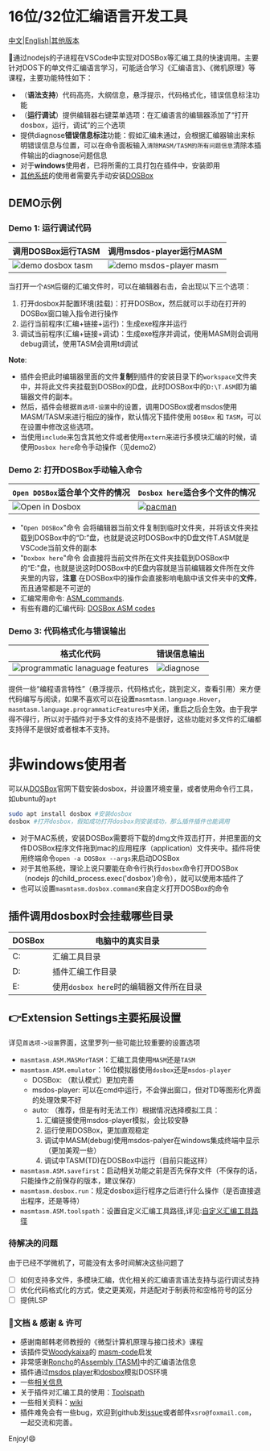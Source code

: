 # 16位/32位汇编语言开发工具

[中文](README.md)|[English](../../README.md)|[其他版本](https://github.com/xsro/masm-tasm/releases)

:raising_hand:通过nodejs的子进程在VSCode中实现对DOSBox等汇编工具的快速调用。主要针对DOS下的单文件汇编语言学习，可能适合学习《汇编语言》、《微机原理》等课程，主要功能特性如下：

- （**语法支持**）代码高亮，大纲信息，悬浮提示，代码格式化，错误信息标注功能
- （**运行调试**）提供编辑器右键菜单选项：在汇编语言的编辑器添加了“打开dosbox，运行，调试”的三个选项
-  提供diagnose**错误信息标注**功能：假如汇编未通过，会根据汇编器输出来标明错误信息与位置，可以在命令面板输入`清除MASM/TASM的所有问题信息`清除本插件输出的diagnose问题信息
- 对于**windows**使用者，已将所需的工具打包在插件中，安装即用
- [其他系统](#非windows使用者)的使用者需要先手动安装[DOSBox](https://www.dosbox.com)

## DEMO示例

### Demo 1: 运行调试代码

| 调用DOSBox运行TASM                                      | 调用msdos-player运行MASM                                     |
| ------------------------------------------------------- | ------------------------------------------------------------ |
| ![demo dosbox tasm](../../pics/demo_dosbox_tasm_zh.gif) | ![demo msdos-player masm](../../pics/demo_msdos_masm_zh.gif) |

当打开一个`ASM`后缀的汇编文件时，可以在编辑器右击，会出现以下三个选项：

1. 打开dosbox并配置环境(挂载)：打开DOSBox，然后就可以手动在打开的DOSBox窗口输入指令进行操作
2. 运行当前程序(汇编+链接+运行)：生成exe程序并运行
3. 调试当前程序(汇编+链接+调试)：生成exe程序并调试，使用MASM则会调用debug调试，使用TASM会调用td调试

**Note**: 

- 插件会把此时编辑器里面的文件**复制**到插件的安装目录下的`workspace`文件夹中，并将此文件夹挂载到DOSBox的D盘，此时DOSBox中的`D:\T.ASM`即为编辑器文件的副本。
- 然后，插件会根据`首选项-设置`中的设置，调用DOSBox或者msdos使用MASM/TASM来进行相应的操作，默认情况下插件使用 `DOSBox` 和 `TASM`，可以在设置中修改这些选项。
- 当使用`include`来包含其他文件或者使用`extern`来进行多模块汇编的时候，请使用`Dosbox here`命令手动操作（见demo2）

### Demo 2: 打开DOSBox手动输入命令

| `Open DOSBox`适合单个文件的情况              | `Dosbox here`适合多个文件的情况                                                        |
| -------------------------------------------- | -------------------------------------------------------------------------------------- |
| ![Open in Dosbox](../../pics/opendosbox.gif) | [![pacman](../../pics/demo_pacman.gif)](https://github.com/dpisdaniel/assembly-pacman) |

- "`Open DOSBox`"命令 会将编辑器当前文件复制到临时文件夹，并将该文件夹挂载到DOSBox中的“D:”盘，也就是说这时DOSBox中的D盘文件T.ASM就是VSCode当前文件的副本
- "`Doxbox here`"命令 会直接将当前文件所在文件夹挂载到DOSBox中的“E:"盘，也就是说这时DOSBox中的E盘内容就是当前编辑器文件所在文件夹里的内容，**注意** 在DOSBox中的操作会直接影响电脑中该文件夹中的**文件**，而且通常都是不可逆的
- 汇编常用命令: [ASM_commands](https://github.com/xsro/masm-tasm/wiki/ASM_commands).
- 有些有趣的汇编代码: [DOSBox ASM codes](https://github.com/xsro/masm-tasm/wiki/dosbox)

### Demo 3: 代码格式化与错误输出

| 格式化代码                                                        | 错误信息输出                                      |
| ----------------------------------------------------------------- | ------------------------------------------------- |
| ![programmatic lanaguage features](../../pics/demo_PLFeature.gif) | ![diagnose](../../pics/demo_diagnose_tasm_zh.gif) |

提供一些“编程语言特性”（悬浮提示，代码格式化，跳到定义，查看引用）来方便代码编写与阅读，如果不喜欢可以在设置`masmtasm.language.Hover`，`masmtasm.language.programmaticFeatures`中关闭，重启之后会生效。由于我学得不得行，所以对于插件对于多文件的支持不是很好，这些功能对多文件的汇编都支持得不是很好或者根本不支持。

# 非windows使用者

可以从[DOSBox](https://www.dosbox.com)官网下载安装dosbox，并设置环境变量，或者使用命令行工具，如ubuntu的`apt`

```bash
sudo apt install dosbox #安装dosbox
dosbox #打开dosbox，假如成功打开dosbox则安装成功，那么插件插件也能调用
```

- 对于MAC系统，安装DOSBox需要将下载的dmg文件双击打开，并把里面的文件DOSBox程序文件拖到mac的应用程序（application）文件夹中。插件将使用终端命令`open -a DOSBox --args`来启动DOSBox
- 对于其他系统，理论上说只要能在命令行执行`dosbox`命令打开DOSBox（nodejs 的child_process.exec('dosbox')命令），就可以使用本插件了
- 也可以设置`masmtasm.dosbox.command`来自定义打开DOSBox的命令

## 插件调用dosbox时会挂载哪些目录

| DOSBox | 电脑中的真实目录                        |
| ------ | --------------------------------------- |
| C:     | 汇编工具目录                            |
| D:     | 插件汇编工作目录                        |
| E:     | 使用`dosbox here`时的编辑器文件所在目录 |

## :point_right:Extension Settings主要拓展设置

详见`首选项->设置`界面，这里罗列一些可能比较重要的设置选项

- `masmtasm.ASM.MASMorTASM`：汇编工具使用`MASM`还是`TASM`
- `masmtasm.ASM.emulator`：16位模拟器使用`dosbox`还是`msdos-player`
  - DOSBox: （默认模式）更加完善
  - msdos-player: 可以在cmd中运行，不会弹出窗口，但对TD等图形化界面的处理效果不好
  - auto: （推荐，但是有时无法工作）根据情况选择模拟工具：
    1. 汇编链接使用msdos-player模拟，会比较安静
    2. 运行使用DOSBox，更加直观稳定
    3. 调试中MASM(debug)使用msdos-palyer在windows集成终端中显示（更加美观一些）
    4. 调试中TASM(TD)在DOSBox中运行（目前只能这样）
- `masmtasm.ASM.savefirst`：启动相关功能之前是否先保存文件（不保存的话，只能操作之前保存的版本，建议保存）
- `masmtasm.dosbox.run`：规定dosbox运行程序之后进行什么操作（是否直接退出程序，还是等待）
- `masmtasm.ASM.toolspath`：设置自定义汇编工具路径,详见:[自定义汇编工具路径](./Toolspath.md#自定义汇编工具路径)

### 待解决的问题

由于已经不学微机了，可能没有太多时间解决这些问题了

- [ ] 如何支持多文件，多模块汇编，优化相关的汇编语言语法支持与运行调试支持
- [ ] 优化代码格式化的方式，使之更美观，并适配对于制表符和空格符号的区分
- [ ] 提供LSP

### :clap:文档 & 感谢 & 许可

- 感谢南邮韩老师教授的《微型计算机原理与接口技术》课程
- 该插件受[Woodykaixa](https://github.com/Woodykaixa)的 [masm-code](https://github.com/Woodykaixa/masm-code)启发
- 非常感谢[Roncho](https://marketplace.visualstudio.com/publishers/Roncho)的[Assembly (TASM)](https://marketplace.visualstudio.com/items?itemName=Roncho.assembly-8086)中的汇编语法信息
- 插件通过[msdos player](http://takeda-toshiya.my.coocan.jp/msdos)和[dosbox](https://www.dosbox.com)模拟DOS环境
- 一些[相关信息](doc/license_and_info.md)
- 关于插件对汇编工具的使用：[Toolspath](./Toolspath.md)
- 一些相关资料：[wiki](https://github.com/xsro/masm-tasm/wiki)
- 插件难免会有一些bug，欢迎到github发[issue](https://github.com/xsro/masm-tasm/issues)或者邮件`xsro@foxmail.com`，一起交流和完善。

Enjoy!:smile:
